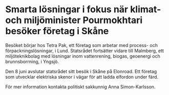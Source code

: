 # Smarta lösningar i fokus när klimat- och miljöminister Pourmokhtari besöker företag i Skåne

Besöket börjar hos Tetra Pak, ett företag som arbetar med process- och förpackningslösningar, i Lund. Statsrådet fortsätter vidare till Malmberg, ett miljöteknikbolag med lösningar inom vattenrening, biogas, geoenergi och brunnsborrning, i Yngsjö.

Den 8 juni avslutar statsrådet sitt besök i Skåne på Elonroad. Ett företag som utvecklar elektriska skenor i vägar för att ladda elfordon under färd.

För mer information kontakta politiskt sakkunnig Anna Simon-Karlsson.
